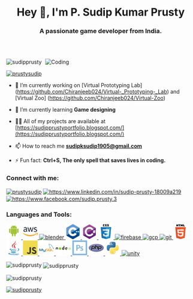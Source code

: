 <h1 align="center">Hey 👋, I'm P. Sudip Kumar Prusty</h1>
<h3 align="center">A passionate game developer from India.</h3>

<br></br>

<img align="right" alt="Coding" width="400" src="https://kiyalearning.sg/wp-content/uploads/2022/05/GIF-1.gif">

<p align="left"> <img src="https://komarev.com/ghpvc/?username=sudipprusty&label=Profile%20views&color=0e75b6&style=flat" alt="sudipprusty" /> </p>

<p align="left"> <a href="https://twitter.com/prustysudip" target="blank"><img src="https://img.shields.io/twitter/follow/prustysudip?logo=twitter&style=for-the-badge" alt="prustysudip" /></a> </p>

- 🔭 I’m currently working on [Virtual Prototyping Lab] (https://github.com/Chiranjeeb024/Virtual-_Prototyping-_Lab) and [Virtual Zoo] (https://github.com/Chiranjeeb024/Virtual-Zoo)

- 🌱 I’m currently learning **Game designing**

- 👨‍💻 All of my projects are available at [https://sudipprustyportfolio.blogspot.com/](https://sudipprustyportfolio.blogspot.com/)

- 📫 How to reach me **sudipksudip1905@gmail.com**

- ⚡ Fun fact: **Ctrl+S, The only spell that saves lives in coding.**

<h3 align="left">Connect with me:</h3>
<p align="left">
<a href="https://twitter.com/prustysudip" target="blank"><img align="center" src="https://raw.githubusercontent.com/rahuldkjain/github-profile-readme-generator/master/src/images/icons/Social/twitter.svg" alt="prustysudip" height="30" width="40" /></a>
<a href="https://linkedin.com/in/https://www.linkedin.com/in/sudip-prusty-18009a219" target="blank"><img align="center" src="https://raw.githubusercontent.com/rahuldkjain/github-profile-readme-generator/master/src/images/icons/Social/linked-in-alt.svg" alt="https://www.linkedin.com/in/sudip-prusty-18009a219" height="30" width="40" /></a>
<a href="https://fb.com/https://www.facebook.com/sudip.prusty.3" target="blank"><img align="center" src="https://raw.githubusercontent.com/rahuldkjain/github-profile-readme-generator/master/src/images/icons/Social/facebook.svg" alt="https://www.facebook.com/sudip.prusty.3" height="30" width="40" /></a>
</p>

<h3 align="left">Languages and Tools:</h3>
<p align="left"> <a href="https://developer.android.com" target="_blank" rel="noreferrer"> <img src="https://raw.githubusercontent.com/devicons/devicon/master/icons/android/android-original-wordmark.svg" alt="android" width="40" height="40"/> </a> <a href="https://aws.amazon.com" target="_blank" rel="noreferrer"> <img src="https://raw.githubusercontent.com/devicons/devicon/master/icons/amazonwebservices/amazonwebservices-original-wordmark.svg" alt="aws" width="40" height="40"/> </a> <a href="https://www.blender.org/" target="_blank" rel="noreferrer"> <img src="https://download.blender.org/branding/community/blender_community_badge_white.svg" alt="blender" width="40" height="40"/> </a> <a href="https://www.w3schools.com/cpp/" target="_blank" rel="noreferrer"> <img src="https://raw.githubusercontent.com/devicons/devicon/master/icons/cplusplus/cplusplus-original.svg" alt="cplusplus" width="40" height="40"/> </a> <a href="https://www.w3schools.com/cs/" target="_blank" rel="noreferrer"> <img src="https://raw.githubusercontent.com/devicons/devicon/master/icons/csharp/csharp-original.svg" alt="csharp" width="40" height="40"/> </a> <a href="https://www.w3schools.com/css/" target="_blank" rel="noreferrer"> <img src="https://raw.githubusercontent.com/devicons/devicon/master/icons/css3/css3-original-wordmark.svg" alt="css3" width="40" height="40"/> </a> <a href="https://firebase.google.com/" target="_blank" rel="noreferrer"> <img src="https://www.vectorlogo.zone/logos/firebase/firebase-icon.svg" alt="firebase" width="40" height="40"/> </a> <a href="https://cloud.google.com" target="_blank" rel="noreferrer"> <img src="https://www.vectorlogo.zone/logos/google_cloud/google_cloud-icon.svg" alt="gcp" width="40" height="40"/> </a> <a href="https://git-scm.com/" target="_blank" rel="noreferrer"> <img src="https://www.vectorlogo.zone/logos/git-scm/git-scm-icon.svg" alt="git" width="40" height="40"/> </a> <a href="https://www.w3.org/html/" target="_blank" rel="noreferrer"> <img src="https://raw.githubusercontent.com/devicons/devicon/master/icons/html5/html5-original-wordmark.svg" alt="html5" width="40" height="40"/> </a> <a href="https://www.java.com" target="_blank" rel="noreferrer"> <img src="https://raw.githubusercontent.com/devicons/devicon/master/icons/java/java-original.svg" alt="java" width="40" height="40"/> </a> <a href="https://developer.mozilla.org/en-US/docs/Web/JavaScript" target="_blank" rel="noreferrer"> <img src="https://raw.githubusercontent.com/devicons/devicon/master/icons/javascript/javascript-original.svg" alt="javascript" width="40" height="40"/> </a> <a href="https://www.mysql.com/" target="_blank" rel="noreferrer"> <img src="https://raw.githubusercontent.com/devicons/devicon/master/icons/mysql/mysql-original-wordmark.svg" alt="mysql" width="40" height="40"/> </a> <a href="https://nodejs.org" target="_blank" rel="noreferrer"> <img src="https://raw.githubusercontent.com/devicons/devicon/master/icons/nodejs/nodejs-original-wordmark.svg" alt="nodejs" width="40" height="40"/> </a> <a href="https://www.photoshop.com/en" target="_blank" rel="noreferrer"> <img src="https://raw.githubusercontent.com/devicons/devicon/master/icons/photoshop/photoshop-line.svg" alt="photoshop" width="40" height="40"/> </a> <a href="https://www.php.net" target="_blank" rel="noreferrer"> <img src="https://raw.githubusercontent.com/devicons/devicon/master/icons/php/php-original.svg" alt="php" width="40" height="40"/> </a> <a href="https://www.python.org" target="_blank" rel="noreferrer"> <img src="https://raw.githubusercontent.com/devicons/devicon/master/icons/python/python-original.svg" alt="python" width="40" height="40"/> </a> <a href="https://unity.com/" target="_blank" rel="noreferrer"> <img src="https://www.vectorlogo.zone/logos/unity3d/unity3d-icon.svg" alt="unity" width="40" height="40"/> </a> </p>

<p><img align="left" src="https://github-readme-stats.vercel.app/api/top-langs?username=sudipprusty&show_icons=true&locale=en&layout=compact" alt="sudipprusty" /></p>

<p>&nbsp;<img align="center" src="https://github-readme-stats.vercel.app/api?username=sudipprusty&show_icons=true&locale=en" alt="sudipprusty" /></p>

<p><img align="center" src="https://github-readme-streak-stats.herokuapp.com/?user=sudipprusty&" alt="sudipprusty" /></p>

<p align="left"> <a href="https://github.com/ryo-ma/github-profile-trophy"><img src="https://github-profile-trophy.vercel.app/?username=sudipprusty" alt="sudipprusty" /></a> </p>
